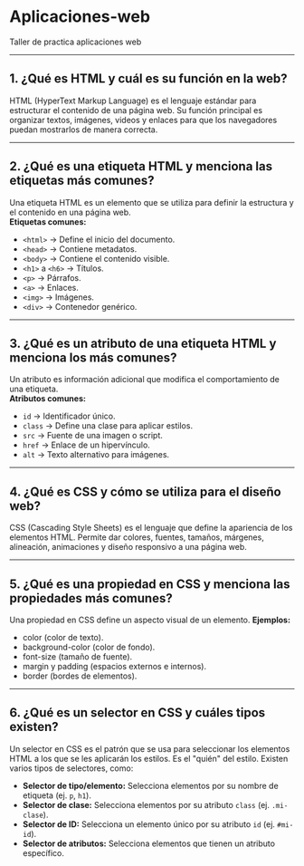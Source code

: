# Aplicaciones-web
Taller de practica aplicaciones web

---

## 1. ¿Qué es HTML y cuál es su función en la web?
HTML (HyperText Markup Language) es el lenguaje estándar para estructurar el contenido de una página web. Su función principal es organizar textos, imágenes, videos y enlaces para que los navegadores puedan mostrarlos de manera correcta.

---

## 2. ¿Qué es una etiqueta HTML y menciona las etiquetas más comunes?
Una etiqueta HTML es un elemento que se utiliza para definir la estructura y el contenido en una página web.  
**Etiquetas comunes:**
- `<html>` → Define el inicio del documento.
- `<head>` → Contiene metadatos.
- `<body>` → Contiene el contenido visible.
- `<h1>` a `<h6>` → Títulos.
- `<p>` → Párrafos.
- `<a>` → Enlaces.
- `<img>` → Imágenes.
- `<div>` → Contenedor genérico.

---

## 3. ¿Qué es un atributo de una etiqueta HTML y menciona los más comunes?
Un atributo es información adicional que modifica el comportamiento de una etiqueta.  
**Atributos comunes:**
- `id` → Identificador único.
- `class` → Define una clase para aplicar estilos.
- `src` → Fuente de una imagen o script.
- `href` → Enlace de un hipervínculo.
- `alt` → Texto alternativo para imágenes.

---

## 4. ¿Qué es CSS y cómo se utiliza para el diseño web?
CSS (Cascading Style Sheets) es el lenguaje que define la apariencia de los elementos HTML. Permite dar colores, fuentes, tamaños, márgenes, alineación, animaciones y diseño responsivo a una página web.


---

## 5. ¿Qué es una propiedad en CSS y menciona las propiedades más comunes?
Una propiedad en CSS define un aspecto visual de un elemento.
**Ejemplos:**
- color (color de texto).
- background-color (color de fondo).
- font-size (tamaño de fuente).
- margin y padding (espacios externos e internos).
- border (bordes de elementos).

---

## 6. ¿Qué es un selector en CSS y cuáles tipos existen?
Un selector en CSS es el patrón que se usa para seleccionar los elementos HTML a los que se les aplicarán los estilos. Es el "quién" del estilo. Existen varios tipos de selectores, como:
* **Selector de tipo/elemento:** Selecciona elementos por su nombre de etiqueta (ej. `p`, `h1`).
* **Selector de clase:** Selecciona elementos por su atributo `class` (ej. `.mi-clase`).
* **Selector de ID:** Selecciona un elemento único por su atributo `id` (ej. `#mi-id`).
* **Selector de atributos:** Selecciona elementos que tienen un atributo específico.

